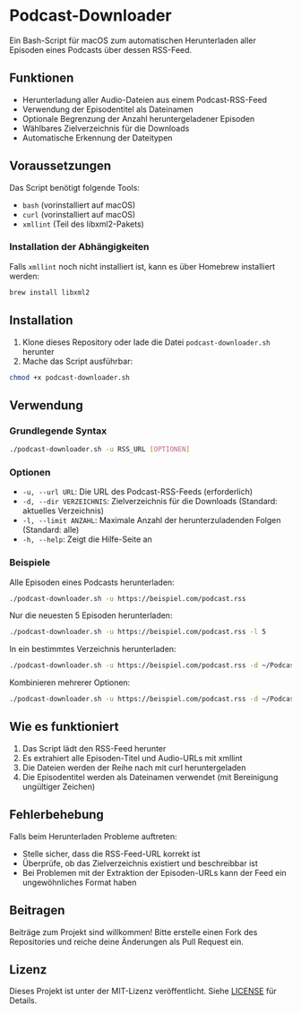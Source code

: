 # Podcast-Downloader

Ein Bash-Script für macOS zum automatischen Herunterladen aller Episoden eines Podcasts über dessen RSS-Feed.

## Funktionen

- Herunterladung aller Audio-Dateien aus einem Podcast-RSS-Feed
- Verwendung der Episodentitel als Dateinamen
- Optionale Begrenzung der Anzahl heruntergeladener Episoden
- Wählbares Zielverzeichnis für die Downloads
- Automatische Erkennung der Dateitypen

## Voraussetzungen

Das Script benötigt folgende Tools:

- `bash` (vorinstalliert auf macOS)
- `curl` (vorinstalliert auf macOS)
- `xmllint` (Teil des libxml2-Pakets)

### Installation der Abhängigkeiten

Falls `xmllint` noch nicht installiert ist, kann es über Homebrew installiert werden:

```bash
brew install libxml2
```

## Installation

1. Klone dieses Repository oder lade die Datei `podcast-downloader.sh` herunter
2. Mache das Script ausführbar:

```bash
chmod +x podcast-downloader.sh
```

## Verwendung

### Grundlegende Syntax

```bash
./podcast-downloader.sh -u RSS_URL [OPTIONEN]
```

### Optionen

- `-u, --url URL`: Die URL des Podcast-RSS-Feeds (erforderlich)
- `-d, --dir VERZEICHNIS`: Zielverzeichnis für die Downloads (Standard: aktuelles Verzeichnis)
- `-l, --limit ANZAHL`: Maximale Anzahl der herunterzuladenden Folgen (Standard: alle)
- `-h, --help`: Zeigt die Hilfe-Seite an

### Beispiele

Alle Episoden eines Podcasts herunterladen:
```bash
./podcast-downloader.sh -u https://beispiel.com/podcast.rss
```

Nur die neuesten 5 Episoden herunterladen:
```bash
./podcast-downloader.sh -u https://beispiel.com/podcast.rss -l 5
```

In ein bestimmtes Verzeichnis herunterladen:
```bash
./podcast-downloader.sh -u https://beispiel.com/podcast.rss -d ~/Podcasts
```

Kombinieren mehrerer Optionen:
```bash
./podcast-downloader.sh -u https://beispiel.com/podcast.rss -d ~/Podcasts/MeinPodcast -l 10
```

## Wie es funktioniert

1. Das Script lädt den RSS-Feed herunter
2. Es extrahiert alle Episoden-Titel und Audio-URLs mit xmllint
3. Die Dateien werden der Reihe nach mit curl heruntergeladen
4. Die Episodentitel werden als Dateinamen verwendet (mit Bereinigung ungültiger Zeichen)

## Fehlerbehebung

Falls beim Herunterladen Probleme auftreten:

- Stelle sicher, dass die RSS-Feed-URL korrekt ist
- Überprüfe, ob das Zielverzeichnis existiert und beschreibbar ist
- Bei Problemen mit der Extraktion der Episoden-URLs kann der Feed ein ungewöhnliches Format haben

## Beitragen

Beiträge zum Projekt sind willkommen! Bitte erstelle einen Fork des Repositories und reiche deine Änderungen als Pull Request ein.

## Lizenz

Dieses Projekt ist unter der MIT-Lizenz veröffentlicht. Siehe [LICENSE](LICENSE) für Details.
